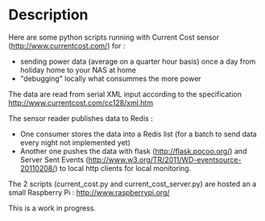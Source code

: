 # Description

Here are some python scripts running with Current Cost sensor (http://www.currentcost.com/) for :
- sending power data (average on a quarter hour basis) once a day from holiday home to your NAS at home 
- "debugging" locally what consummes the more power

The data are read from serial XML input according to the specification http://www.currentcost.com/cc128/xml.htm

The sensor reader publishes data to Redis : 
- One consumer stores the data into a Redis list (for a batch to send data every night not implemented yet)
- Another one pushes the data with flask (http://flask.pocoo.org/) and Server Sent Events (http://www.w3.org/TR/2011/WD-eventsource-20110208/) to local http clients for local monitoring.

The 2 scripts (current_cost.py and current_cost_server.py) are hosted an a small Raspberry Pi : http://www.raspberrypi.org/

This is a work in progress.
